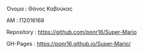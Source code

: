 Όνομα : Θάνος Καβούκας

ΑΜ : Π2016168

Repository : https://github.com/ponr16/Super-Mario

GH-Pages : https://ponr16.github.io/Super-Mario/
